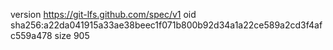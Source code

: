 version https://git-lfs.github.com/spec/v1
oid sha256:a22da041915a33ae38beec1f071b800b92d34a1a22ce589a2cd3f4afc559a478
size 905
